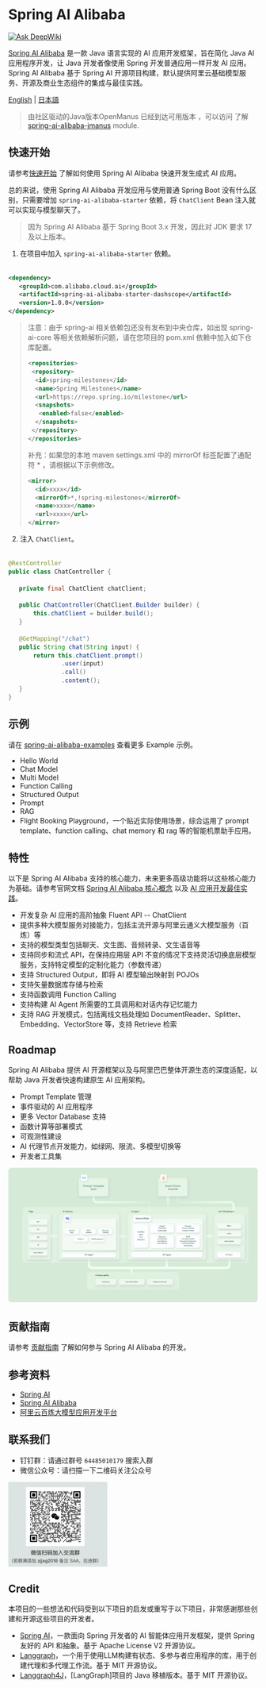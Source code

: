 # Spring AI Alibaba

[![Ask DeepWiki](https://deepwiki.com/badge.svg)](https://deepwiki.com/alibaba/spring-ai-alibaba)

[Spring AI Alibaba](https://java2ai.com) 是一款 Java 语言实现的 AI 应用开发框架，旨在简化 Java AI 应用程序开发，让 Java
开发者像使用 Spring 开发普通应用一样开发 AI 应用。Spring AI Alibaba 基于 Spring AI
开源项目构建，默认提供阿里云基础模型服务、开源及商业生态组件的集成与最佳实践。

[English](./README.md) | [日本語](./README-ja.md)

> 由社区驱动的Java版本OpenManus 已经到达可用版本 ，可以访问 了解 [spring-ai-alibaba-jmanus](./spring-ai-alibaba-jmanus)
> module.

## 快速开始

请参考[快速开始](https://java2ai.com/docs/dev/get-started/) 了解如何使用 Spring AI Alibaba 快速开发生成式 AI 应用。

总的来说，使用 Spring AI Alibaba 开发应用与使用普通 Spring Boot 没有什么区别，只需要增加 `spring-ai-alibaba-starter` 依赖，将
`ChatClient` Bean 注入就可以实现与模型聊天了。

> 因为 Spring AI Alibaba 基于 Spring Boot 3.x 开发，因此对 JDK 要求 17 及以上版本。

1. 在项目中加入 `spring-ai-alibaba-starter` 依赖。

 ```xml

<dependency>
    <groupId>com.alibaba.cloud.ai</groupId>
    <artifactId>spring-ai-alibaba-starter-dashscope</artifactId>
    <version>1.0.0</version>
</dependency>
 ```

> 注意：由于 spring-ai 相关依赖包还没有发布到中央仓库，如出现 spring-ai-core 等相关依赖解析问题，请在您项目的 pom.xml
> 依赖中加入如下仓库配置。
>
> ```xml
 > <repositories>
 >  <repository>
 >   <id>spring-milestones</id>
 >   <name>Spring Milestones</name>
 >   <url>https://repo.spring.io/milestone</url>
 >   <snapshots>
 >    <enabled>false</enabled>
 >   </snapshots>
 >  </repository>
 > </repositories>
 > ```
>
> 补充：如果您的本地 maven settings.xml 中的 mirrorOf 标签配置了通配符 * ，请根据以下示例修改。
>
> ```xml
 > <mirror>
 >   <id>xxxx</id>
 >   <mirrorOf>*,!spring-milestones</mirrorOf>
 >   <name>xxxx</name>
 >   <url>xxxx</url>
 > </mirror>
 > ```

2. 注入 `ChatClient`。

 ```java

@RestController
public class ChatController {

	private final ChatClient chatClient;

	public ChatController(ChatClient.Builder builder) {
		this.chatClient = builder.build();
	}

	@GetMapping("/chat")
	public String chat(String input) {
		return this.chatClient.prompt()
				.user(input)
				.call()
				.content();
	}
}
 ```

## 示例

请在 [spring-ai-alibaba-examples](https://github.com/springaialibaba/spring-ai-alibaba-examples) 查看更多 Example 示例。

* Hello World
* Chat Model
* Multi Model
* Function Calling
* Structured Output
* Prompt
* RAG
* Flight Booking Playground，一个贴近实际使用场景，综合运用了 prompt template、function calling、chat memory 和 rag
  等的智能机票助手应用。

## 特性

以下是 Spring AI Alibaba
支持的核心能力，未来更多高级功能将以这些核心能力为基础。请参考官网文档 [Spring AI Alibaba 核心概念](https://java2ai.com/docs/dev/concepts/)
以及 [AI 应用开发最佳实践](https://java2ai.com/docs/dev/practices/playground-flight-booking/)。

* 开发复杂 AI 应用的高阶抽象 Fluent API -- ChatClient
* 提供多种大模型服务对接能力，包括主流开源与阿里云通义大模型服务（百炼）等
* 支持的模型类型包括聊天、文生图、音频转录、文生语音等
* 支持同步和流式 API，在保持应用层 API 不变的情况下支持灵活切换底层模型服务，支持特定模型的定制化能力（参数传递）
* 支持 Structured Output，即将 AI 模型输出映射到 POJOs
* 支持矢量数据库存储与检索
* 支持函数调用 Function Calling
* 支持构建 AI Agent 所需要的工具调用和对话内存记忆能力
* 支持 RAG 开发模式，包括离线文档处理如 DocumentReader、Splitter、Embedding、VectorStore 等，支持 Retrieve 检索

## Roadmap

Spring AI Alibaba 提供 AI 开源框架以及与阿里巴巴整体开源生态的深度适配，以帮助 Java 开发者快速构建原生 AI 应用架构。

* Prompt Template 管理
* 事件驱动的 AI 应用程序
* 更多 Vector Database 支持
* 函数计算等部署模式
* 可观测性建设
* AI 代理节点开发能力，如绿网、限流、多模型切换等
* 开发者工具集

![ai-native-architecture](./docs/imgs/spring-ai-alibaba-arch.png)

## 贡献指南

请参考 [贡献指南](./CONTRIBUTING.md) 了解如何参与 Spring AI Alibaba 的开发。

## 参考资料

* [Spring AI](https://docs.spring.io/spring-ai/reference/index.html)
* [Spring AI Alibaba](https://java2ai.com/docs/dev/overview/)
* [阿里云百炼大模型应用开发平台](https://help.aliyun.com/zh/model-studio/getting-started/what-is-model-studio/)

## 联系我们

* 钉钉群：请通过群号 `64485010179` 搜索入群
* 微信公众号：请扫描一下二维码关注公众号

<img src="./docs/imgs/wechat-account.png" style="max-width:200px;"/>

## Credit

本项目的一些想法和代码受到以下项目的启发或重写于以下项目，非常感谢那些创建和开源这些项目的开发者。

* [Spring AI](https://github.com/spring-projects/spring-ai)，一款面向 Spring 开发者的 AI 智能体应用开发框架，提供 Spring
  友好的 API 和抽象。基于 Apache License V2 开源协议。
* [Langgraph](https://github.com/langchain-ai/langgraph)，一个用于使用LLM构建有状态、多参与者应用程序的库，用于创建代理和多代理工作流。基于
  MIT 开源协议。
* [Langgraph4J](https://github.com/bsorrentino/langgraph4j)，[LangGraph]项目的 Java 移植版本。基于 MIT 开源协议。
